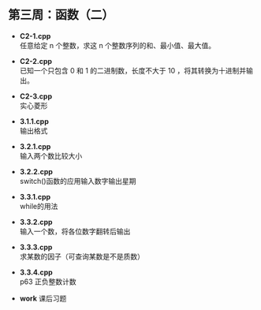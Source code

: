 # `第三周：函数（二）`

* **C2-1.cpp**  
任意给定 n 个整数，求这 n 个整数序列的和、最小值、最大值。  
  
* **C2-2.cpp**  
已知一个只包含 0 和 1 的二进制数，长度不大于 10 ，将其转换为十进制并输出。 
  
* **C2-3.cpp**  
实心菱形  
  
* **3.1.1.cpp**  
输出格式  
  
* **3.2.1.cpp**  
输入两个数比较大小  
  
* **3.2.2.cpp**  
switch()函数的应用输入数字输出星期  
  
* **3.3.1.cpp**  
while的用法  
  
* **3.3.2.cpp**  
输入一个数，将各位数字翻转后输出  
  
* **3.3.3.cpp**  
求某数的因子（可查询某数是不是质数）  
  
* **3.3.4.cpp**  
p63 正负整数计数  
  
* **work**
课后习题
